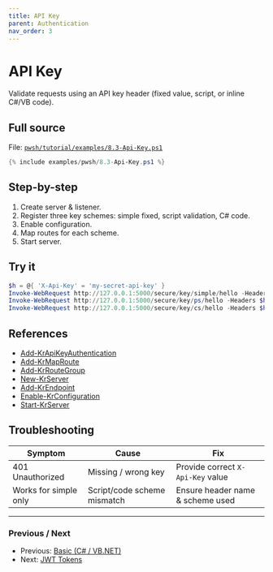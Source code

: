 ```yaml
---
title: API Key
parent: Authentication
nav_order: 3
---
```


# API Key

Validate requests using an API key header (fixed value, script, or inline C#/VB code).

## Full source

File: [`pwsh/tutorial/examples/8.3-Api-Key.ps1`][8.3-Api-Key.ps1]

```powershell
{% include examples/pwsh/8.3-Api-Key.ps1 %}
```

## Step-by-step

1. Create server & listener.
2. Register three key schemes: simple fixed, script validation, C# code.
3. Enable configuration.
4. Map routes for each scheme.
5. Start server.

## Try it

```powershell
$h = @{ 'X-Api-Key' = 'my-secret-api-key' }
Invoke-WebRequest http://127.0.0.1:5000/secure/key/simple/hello -Headers $h | Select -Expand Content
Invoke-WebRequest http://127.0.0.1:5000/secure/key/ps/hello -Headers $h | Select -Expand Content
Invoke-WebRequest http://127.0.0.1:5000/secure/key/cs/hello -Headers $h | Select -Expand Content
```

## References

- [Add-KrApiKeyAuthentication][Add-KrApiKeyAuthentication]
- [Add-KrMapRoute][Add-KrMapRoute]
- [Add-KrRouteGroup][Add-KrRouteGroup]
- [New-KrServer][New-KrServer]
- [Add-KrEndpoint][Add-KrEndpoint]
- [Enable-KrConfiguration][Enable-KrConfiguration]
- [Start-KrServer][Start-KrServer]

## Troubleshooting

| Symptom               | Cause                       | Fix                               |
| --------------------- | --------------------------- | --------------------------------- |
| 401 Unauthorized      | Missing / wrong key         | Provide correct `X-Api-Key` value |
| Works for simple only | Script/code scheme mismatch | Ensure header name & scheme used  |

---

### Previous / Next

- Previous: [Basic (C# / VB.NET)][Prev]
- Next: [JWT Tokens][Next]

[8.3-Api-Key.ps1]: /pwsh/tutorial/examples/8.3-Api-Key.ps1
[Add-KrApiKeyAuthentication]: /pwsh/cmdlets/Add-KrApiKeyAuthentication
[Add-KrMapRoute]: /pwsh/cmdlets/Add-KrMapRoute
[Add-KrRouteGroup]: /pwsh/cmdlets/Add-KrRouteGroup
[New-KrServer]: /pwsh/cmdlets/New-KrServer
[Add-KrEndpoint]: /pwsh/cmdlets/Add-KrEndpoint
[Enable-KrConfiguration]: /pwsh/cmdlets/Enable-KrConfiguration
[Start-KrServer]: /pwsh/cmdlets/Start-KrServer
[Prev]: ./2.Basic-MultiLang
[Next]: ./4.Jwt

